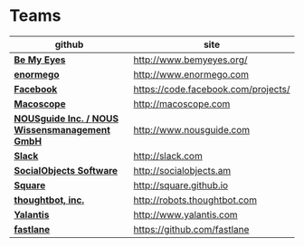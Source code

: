 # Teams

 github | site
--------|------
**[Be My Eyes]()** | <http://www.bemyeyes.org/>
**[enormego](https://github.com/enormego)**|<http://www.enormego.com>
**[Facebook](https://github.com/facebook)** | <https://code.facebook.com/projects/>
**[Macoscope](https://github.com/macoscope)** | <http://macoscope.com>
**[NOUSguide Inc. / NOUS Wissensmanagement GmbH](https://github.com/NOUSguide)** | <http://www.nousguide.com>
**[Slack](https://github.com/slackhq)** | <http://slack.com>
**[SocialObjects Software](https://github.com/SocialObjects-Software)** | <http://socialobjects.am>
**[Square](https://github.com/square)** | <http://square.github.io>
**[thoughtbot, inc.](https://github.com/thoughtbot)** | <http://robots.thoughtbot.com>
**[Yalantis](https://github.com/Yalantis)**| <http://www.yalantis.com>
**[fastlane](https://fastlane.tools)**|<https://github.com/fastlane>